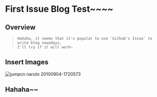 # First Issue Blog Test~~~~
## Overview

> ```
> Hahaha, it seems that it's popular to use `Github's Issue` to write blog nowadays,
> I'll try if it will work~
> ```
## Insert Images

![jumpcn naruto 20100904-1720573](https://cloud.githubusercontent.com/assets/14041622/10400553/f9f787a4-6eeb-11e5-96f3-bd9a7d2b352f.JPG)
## Hahaha~~
 